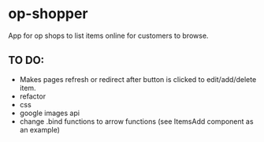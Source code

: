 # op-shopper

App for op shops to list items online for customers to browse.

## TO DO:
  - Makes pages refresh or redirect after button is clicked to edit/add/delete item.
  - refactor
  - css
  - google images api
  - change .bind functions to arrow functions (see ItemsAdd component as an example)